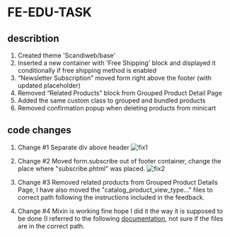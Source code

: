 # FE-EDU-TASK

## describtion
1. Created theme 'Scandiweb/base'
2. Inserted a new container with 'Free Shipping' block and displayed it conditionally if free shipping method is enabled
3. “Newsletter Subscription” moved form right above the footer (with updated placeholder)
4. Removed “Related Products” block from Grouped Product Detail Page
5. Added the same custom <body> class to grouped and bundled products
6. Removed confirmation popup when deleting products from minicart

## code changes

1. Change #1
Separate div above header
![fix1](https://user-images.githubusercontent.com/81425551/198561608-9f92c721-bb09-4267-b58e-f1038f40989a.png)

2. Change #2
Moved form.subscribe out of footer container, change the place where "subscribe.phtml" was placed.
![fix2](https://user-images.githubusercontent.com/81425551/198569502-6ad515e3-753d-4e38-abd1-639b21357e81.png)

3. Change #3
Removed related products from Grouped Product Details Page, I have also moved the "catalog_product_view_type..." files to correct path following the instructions included in the feedback.

4. Change #4
Mixin is working fine hope I did it the way it is supposed to be done (I referred to the following [documentation](https://developer.adobe.com/commerce/frontend-core/javascript/mixins/), not sure if the files are in the correct path.

